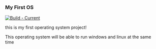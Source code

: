 ### My First OS

[![Build - Current](https://github.com/weeaudi/os/actions/workflows/make.yml/badge.svg)](https://github.com/weeaudi/os/actions/workflows/make.yml)

this is my first operating system project!

This operating system will be able to run windows and linux at the same time

